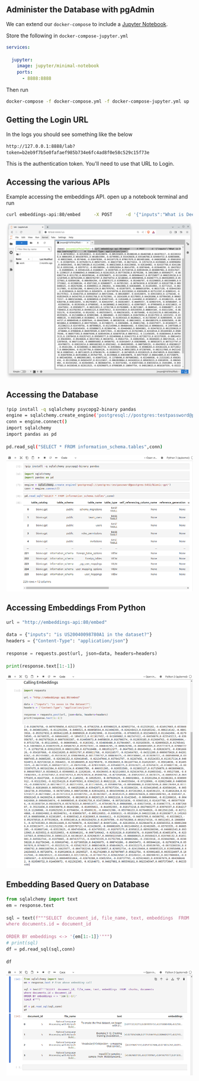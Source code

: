 ## Administer the Database with pgAdmin

We can extend our `docker-compose` to include a [Jupyter Notebook](https://jupyter.org/).

Store the following in `docker-compose-jupyter.yml`

```yml
services:

  jupyter:
    image: jupyter/minimal-notebook
    ports:
      - 8888:8888
```

Then run

```sh
docker-compose -f docker-compose.yml -f docker-compose-jupyter.yml up
```

## Getting the Login URL

In the logs you should see something like the below

`http://127.0.0.1:8888/lab?token=b2eb9f7b5e0fafaef985b734e6fc4ad8f0e58c529c15f73e`

This is the authentication token. You'll need to use that URL to Login.

## Accessing the various APIs

Example accessing the embeddings API.  open up a notebook terminal and run

```sh
curl embeddings-api:80/embed     -X POST     -d '{"inputs":"What is Deep Learning?"}'     -H 'Content-Type: application/json'
```


![Alt text](jupyter-notebook.png "Jupyter Notebook")


## Accessing the Database ##

```sh
!pip install -q sqlalchemy psycopg2-binary pandas  
engine = sqlalchemy.create_engine('postgresql://postgres:testpassword@postgres:5432/bionic-gpt')
conn = engine.connect()
import sqlalchemy
import pandas as pd

pd.read_sql("SELECT * FROM information_schema.tables",conn)
```

![Alt text](jupyter-database.png "Connect to Database")


## Accessing Embeddings From Python ##

```python
url = "http://embeddings-api:80/embed"

data = {"inputs": "is US20040098780A1 in the dataset?"}
headers = {"Content-Type": "application/json"}

response = requests.post(url, json=data, headers=headers)

print(response.text[1:-1])

```

![Alt text](jupyter-embedding.png "Embedding Calls")


## Embedding Based Query on Database ##

```python
from sqlalchemy import text
em = response.text

sql = text(f"""SELECT  document_id, file_name, text, embeddings  FROM  chunks, documents 
where documents.id = document_id 

ORDER BY embeddings <-> '{em[1:-1]}'""")
# print(sql)
df = pd.read_sql(sql,conn)

df
```

![Alt text](jupyter-embedding-query.png "Database Embedding Calls")
